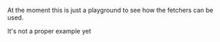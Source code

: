 At the moment this is just a playground to see how the fetchers 
can be used.

It's not a proper example yet